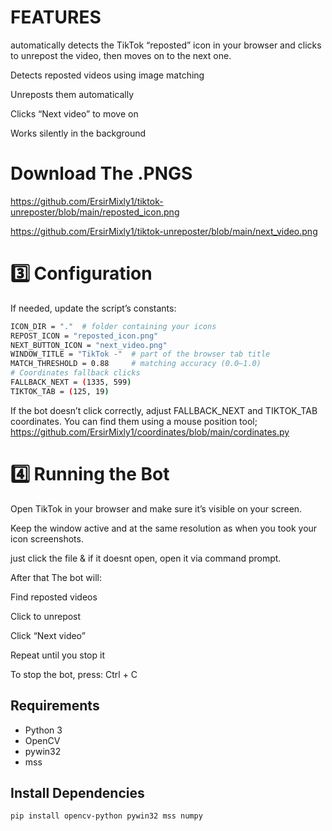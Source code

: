 # FEATURES

automatically detects the TikTok “reposted” icon in your browser and clicks to unrepost the video, then moves on to the next one.

Detects reposted videos using image matching

Unreposts them automatically

Clicks “Next video” to move on

Works silently in the background


# Download The .PNGS

https://github.com/ErsirMixly1/tiktok-unreposter/blob/main/reposted_icon.png

https://github.com/ErsirMixly1/tiktok-unreposter/blob/main/next_video.png

# 3️⃣ Configuration
If needed, update the script’s constants:
```bash
ICON_DIR = "."  # folder containing your icons
REPOST_ICON = "reposted_icon.png"
NEXT_BUTTON_ICON = "next_video.png"
WINDOW_TITLE = "TikTok -"  # part of the browser tab title
MATCH_THRESHOLD = 0.88     # matching accuracy (0.0–1.0)
# Coordinates fallback clicks
FALLBACK_NEXT = (1335, 599)
TIKTOK_TAB = (125, 19)
```
If the bot doesn’t click correctly, adjust FALLBACK_NEXT and TIKTOK_TAB coordinates.
You can find them using a mouse position tool; https://github.com/ErsirMixly1/coordinates/blob/main/cordinates.py

# 4️⃣ Running the Bot
Open TikTok in your browser and make sure it’s visible on your screen.

Keep the window active and at the same resolution as when you took your icon screenshots.

just click the file & if it doesnt open, open it via command prompt. 

After that The bot will:

Find reposted videos

Click to unrepost

Click “Next video”

Repeat until you stop it

To stop the bot, press: Ctrl + C



## Requirements
- Python 3
- OpenCV
- pywin32
- mss

## Install Dependencies
```bash
pip install opencv-python pywin32 mss numpy
